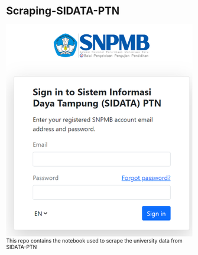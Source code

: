 # Scraping-SIDATA-PTN
<img src="Screenshot 2023-10-03 135141.png">
This repo contains the notebook used to scrape the university data from SIDATA-PTN


